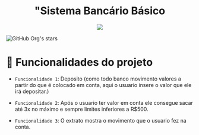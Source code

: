 <h1 align="center">"Sistema Bancário Básico</h1>
<p align="center">
<img loading="lazy" src="http://img.shields.io/static/v1?label=STATUS&message=EM%20DESENVOLVIMENTO&color=GREEN&style=for-the-badge"/>
</p>

![GitHub Org's stars](https://img.shields.io/github/stars/camilafernanda?style=social)

# :hammer: Funcionalidades do projeto
- `Funcionalidade 1`: Deposito (como todo banco movimento valores a partir do que é colocado em conta, aqui o usuario insere o valor que ele irá depositar.)

- `Funcionalidade 2`: Após o usuario ter valor em conta ele consegue sacar até 3x no máximo e sempre limites inferiores a R$500.
  
  
- `Funcionalidade 3`: O extrato mostra o movimento que o usuario fez na conta.
